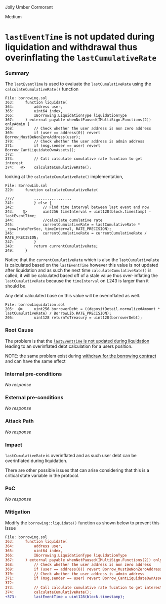 Jolly Umber Cormorant

Medium

# `lastEventTime` is not updated during liquidation and withdrawal thus overinflating the `lastCumulativeRate`

### Summary

The `lastEventTime` is used to evaluate the `lastCumulativeRate` using the `calculateCumulativeRate()` function 


```solidity
File: borrowing.sol
363:     function liquidate(
364:         address user,
365:         uint64 index,
366:         IBorrowing.LiquidationType liquidationType
367:     ) external payable whenNotPaused(IMultiSign.Functions(2)) onlyAdmin {
368:         // Check whether the user address is non zero address
369:         if (user == address(0)) revert Borrow_MustBeNonZeroAddress(user);
370:         // Check whether the user address is admin address
371:         if (msg.sender == user) revert Borrow_CantLiquidateOwnAssets();
372: 
373:         // Call calculate cumulative rate fucntion to get interest
374:   @>    calculateCumulativeRate();
```

looking at the `calculateCumulativeRate()` implementation, 

```solidity
File: BorrowLib.sol
229:     function calculateCumulativeRate(

////         .................
241:         } else {
242:             // Find time interval between last event and now
243:    @>       uint256 timeInterval = uint128(block.timestamp) - lastEventTime;
244:             //calculate cumulative rate
245:             currentCumulativeRate = lastCumulativeRate * _rpow(ratePerSec, timeInterval, RATE_PRECISION);
246:             currentCumulativeRate = currentCumulativeRate / RATE_PRECISION;
247:         }
248:         return currentCumulativeRate;
249:     }
```
Notice that the `currentCumulativeRate` which is also the `lastCumulativeRate` is calculated based on the `lastEventTime` however this value is not updated after liquidation and as such the next time `calculateCumulativeRate()` is called, it will be calculated based off of a stale value thus over-inflating the `lastCumulativeRate` because the  `timeInterval` on L243 is larger than it should be.


Any debt calculated base on this value will be overinflated as well.
```solidity
File: borrowLiquidation.sol
205:  @>     uint256 borrowerDebt = ((depositDetail.normalizedAmount * lastCumulativeRate) / BorrowLib.RATE_PRECISION);
206:         uint128 returnToTreasury = uint128(borrowerDebt);

```


### Root Cause

The problem is that the [`lastEventTime` is not updated during liquidation](https://github.com/sherlock-audit/2024-11-autonomint/blob/main/Blockchain/Blockchian/contracts/Core_logic/borrowing.sol#L373-L375) leading to an overinflated debt calculation for a users position.


NOTE: the same problem exist during [withdraw for the borrowing contract](https://github.com/sherlock-audit/2024-11-autonomint/blob/main/Blockchain/Blockchian/contracts/Core_logic/borrowing.sol#L703-L704) and can have the same effect

### Internal pre-conditions

_No response_

### External pre-conditions

_No response_

### Attack Path

_No response_

### Impact

`lastCumulativeRate` is overinflated and as such user debt can be overinflated during liquidation.

There are other possible issues that can arise considering that this is a critical state variable in the protocol.

### PoC

_No response_

### Mitigation

Modify the `borrowing::liquidate()` function as shown below to prevent this issue

```diff
File: borrowing.sol
363:     function liquidate(
364:         address user,
365:         uint64 index,
366:         IBorrowing.LiquidationType liquidationType
367:     ) external payable whenNotPaused(IMultiSign.Functions(2)) onlyAdmin {
368:         // Check whether the user address is non zero address
369:         if (user == address(0)) revert Borrow_MustBeNonZeroAddress(user);
370:         // Check whether the user address is admin address
371:         if (msg.sender == user) revert Borrow_CantLiquidateOwnAssets();
372: 
373:         // Call calculate cumulative rate fucntion to get interest
374:         calculateCumulativeRate();
+373:        lastEventTime = uint128(block.timestamp);
```